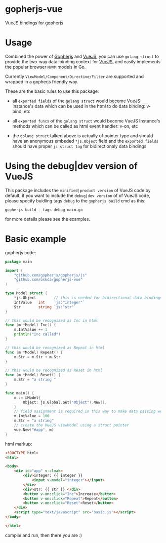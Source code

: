 # gopherjs-vue
VueJS bindings for gopherjs

# Usage

Combined the power of [Gopherjs][gopherjs] and [VueJS][vuejs], you can use
`golang struct` to provide the two-way data-binding context for [VueJS][vuejs],
and easily implements the popular browser `MVVM` models in Go.

Currently `ViewModel/Component/Directive/Filter` are supported and wrapped in
a gopherjs friendly way.

These are the basic rules to use this package:

* all `exported fields` of the `golang struct` would become VueJS Instance's
  data which can be used in the html to do data binding: v-bind, etc

* all `exported funcs` of the `golang struct` would become VueJS Instance's
  methods which can be called as html event handler: v-on, etc

* the `golang struct` talked above is actually of pointer type and
  should have an anonymous embeded `*js.Object` field and the `exported fields`
  should have proper `js struct tag` for bidirectionaly data bindings

# Using the debug|dev version of VueJS

This package includes the `minified|product version` of VueJS code by default, 
if you want to include the `debug|dev version` of of VueJS code, please specify
buidling tags `debug` to the `gopherjs build` cmd as this:

    gopherjs build --tags debug main.go

for more details please see the examples.

# Basic example

gopherjs code:

```go
package main

import (
    "github.com/gopherjs/gopherjs/js"
    "github.com/oskca/gopherjs-vue"
)

type Model struct {
    *js.Object        // this is needed for bidirectional data bindings
    IntValue   int    `js:"integer"`
    Str        string `js:"str"`
}

// this would be recognized as Inc in html
func (m *Model) Inc() {
    m.IntValue += 1
    println("inc called")
}

// this would be recognized as Repeat in html
func (m *Model) Repeat() {
    m.Str = m.Str + m.Str
}

// this would be recognized as Reset in html
func (m *Model) Reset() {
    m.Str = "a string "
}

func main() {
    m := &Model{
        Object: js.Global.Get("Object").New(),
    }
    // field assignment is required in this way to make data passing works
    m.IntValue = 100
    m.Str = "a string"
    // create the VueJS viewModel using a struct pointer
    vue.New("#app", m)
}
```


html markup:

```html
<!DOCTYPE html>
<html>

<body>
    <div id="app" v-cloak>
        <div>integer: {{ integer }}
            <input v-model="integer"></input>
        </div>
        <div>str: {{ str }} </div>
        <button v-on:click="Inc">Increase</button>
        <button v-on:click="Repeat">Repeat</button>
        <button v-on:click="Reset">Reset</button>
    </div>
    <script type="text/javascript" src="basic.js"></script>
</body>

</html>
```

compile and run, then there you are :)

[gopherjs]: https://github.com/gopherjs/gopherjs
[vuejs]: http://vuejs.org/
